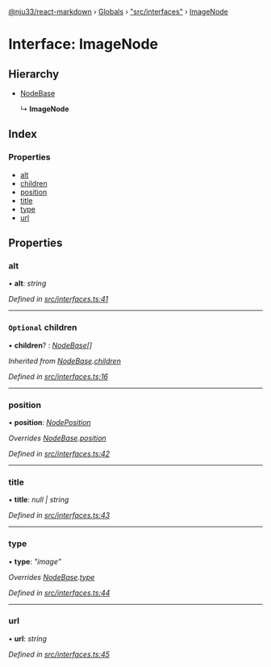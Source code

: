 [@nju33/react-markdown](../README.md) › [Globals](../globals.md) › ["src/interfaces"](../modules/_src_interfaces_.md) › [ImageNode](_src_interfaces_.imagenode.md)

# Interface: ImageNode

## Hierarchy

* [NodeBase](_src_interfaces_.nodebase.md)

  ↳ **ImageNode**

## Index

### Properties

* [alt](_src_interfaces_.imagenode.md#alt)
* [children](_src_interfaces_.imagenode.md#optional-children)
* [position](_src_interfaces_.imagenode.md#position)
* [title](_src_interfaces_.imagenode.md#title)
* [type](_src_interfaces_.imagenode.md#type)
* [url](_src_interfaces_.imagenode.md#url)

## Properties

###  alt

• **alt**: *string*

*Defined in [src/interfaces.ts:41](https://github.com/nju33/react-markdown/blob/3889a1e/src/interfaces.ts#L41)*

___

### `Optional` children

• **children**? : *[NodeBase](_src_interfaces_.nodebase.md)[]*

*Inherited from [NodeBase](_src_interfaces_.nodebase.md).[children](_src_interfaces_.nodebase.md#optional-children)*

*Defined in [src/interfaces.ts:16](https://github.com/nju33/react-markdown/blob/3889a1e/src/interfaces.ts#L16)*

___

###  position

• **position**: *[NodePosition](_src_interfaces_.nodeposition.md)*

*Overrides [NodeBase](_src_interfaces_.nodebase.md).[position](_src_interfaces_.nodebase.md#position)*

*Defined in [src/interfaces.ts:42](https://github.com/nju33/react-markdown/blob/3889a1e/src/interfaces.ts#L42)*

___

###  title

• **title**: *null | string*

*Defined in [src/interfaces.ts:43](https://github.com/nju33/react-markdown/blob/3889a1e/src/interfaces.ts#L43)*

___

###  type

• **type**: *"image"*

*Overrides [NodeBase](_src_interfaces_.nodebase.md).[type](_src_interfaces_.nodebase.md#type)*

*Defined in [src/interfaces.ts:44](https://github.com/nju33/react-markdown/blob/3889a1e/src/interfaces.ts#L44)*

___

###  url

• **url**: *string*

*Defined in [src/interfaces.ts:45](https://github.com/nju33/react-markdown/blob/3889a1e/src/interfaces.ts#L45)*
